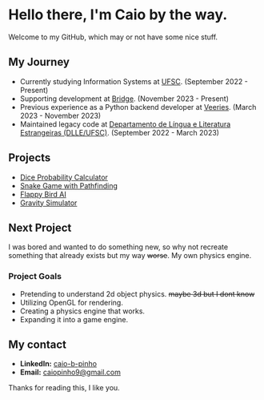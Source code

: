 # Hello there, I'm Caio by the way.

Welcome to my GitHub, which may or not have some nice stuff.

## My Journey

- Currently studying Information Systems at [UFSC](https://ufsc.br/). (September 2022 - Present)
- Supporting development at [Bridge](https://portal.bridge.ufsc.br/). (November 2023 - Present)
- Previous experience as a Python backend developer at [Veeries](https://www.veeries.com.br/). (March 2023 - November 2023)
- Maintained legacy code at [Departamento de Língua e Literatura Estrangeiras (DLLE/UFSC)](https://www.proficienciadlle.com/novo/). (September 2022 - March 2023)

## Projects

- [Dice Probability Calculator](https://github.com/CaioPinho9/dice-calculator-react)
- [Snake Game with Pathfinding](https://github.com/CaioPinho9/snake-game)
- [Flappy Bird AI](https://github.com/CaioPinho9/flappy-bird-neural)
- [Gravity Simulator](https://github.com/CaioPinho9/gravity)

## Next Project
 
I was bored and wanted to do something new, so why not recreate something that already exists but my way ~~worse~~. My own physics engine.

### Project Goals

- Pretending to understand 2d object physics. ~~maybe 3d but I dont know~~ 
- Utilizing OpenGL for rendering.
- Creating a physics engine that works.
- Expanding it into a game engine.

## My contact

- **LinkedIn:** [caio-b-pinho](https://www.linkedin.com/in/caio-b-pinho/)
- **Email:** [caiopinho9@gmail.com](mailto:caiopinho9@gmail.com)

Thanks for reading this, I like you.
